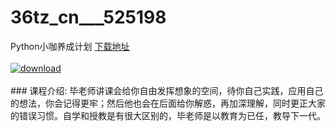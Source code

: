 # 36tz_cn___525198
Python小咖养成计划
[下载地址](http://www.36tz.cn/article/525198 "下载地址")
<br/></br>[![download](http://36tz.cn/muke_img/2019_06_1-38-300x225.png "下载地址")](http://www.36tz.cn/article/525198 "下载地址")
<br/></br>### 课程介绍:
毕老师讲课会给你自由发挥想象的空间，待你自己实践，应用自己的想法，你会记得更牢；然后他也会在后面给你解惑，再加深理解，同时更正大家的错误习惯。自学和授教是有很大区别的，毕老师是以教育为已任，教导下一代。


